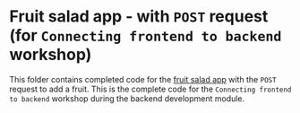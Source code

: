 # Fruit salad app - with `POST` request (for `Connecting frontend to backend` workshop)

This folder contains completed code for the [fruit salad app](./fruit-salad) with the `POST` request to add a fruit. This is the complete code for the `Connecting frontend to backend` workshop during the backend development module. 
